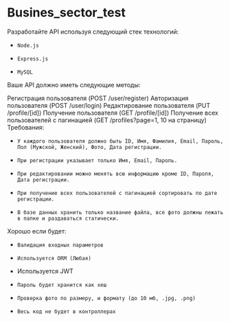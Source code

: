 # Busines_sector_test

Разработайте API используя следующий стек технологий:

-     Node.js

-     Express.js

-     MySQL

Ваше API должно иметь следующие методы:

Регистрация пользователя (POST /user/register)
Авторизация пользователя (POST /user/login)
Редактирование пользователя (PUT /profile/[id])
Получение пользователя (GET /profile/[id])
Получение всех пользователей с пагинацией (GET /profiles?page=1, 10 на страницу)
Требования:

-     У каждого пользователя должно быть ID, Имя, Фамилия, Email, Пароль, Пол (Мужской, Женский), Фото, Дата регистрации.

-     При регистрации указывает только Имя, Email, Пароль.

-     При редактировании можно менять всю информацию кроме ID, Пароля, Дата регистрации.

-     При получение всех пользователей с пагинацией сортировать по дате регистрации.

-     В базе данных хранить только название файла, все фото должны лежать в папке и раздаваться статически.

Хорошо если будет:

-     Валидация входных параметров

-     Используется ORM (Любая)

-  Используется JWT

-     Пароль будет хранится как хеш

-     Проверка фото по размеру, и формату (до 10 мб, .jpg, .png)

-     Весь код не будет в контроллерах
